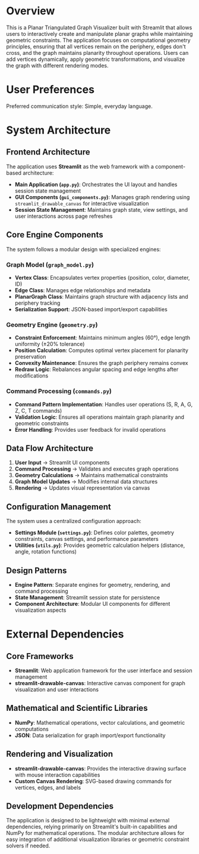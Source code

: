 # Overview

This is a Planar Triangulated Graph Visualizer built with Streamlit that allows users to interactively create and manipulate planar graphs while maintaining geometric constraints. The application focuses on computational geometry principles, ensuring that all vertices remain on the periphery, edges don't cross, and the graph maintains planarity throughout operations. Users can add vertices dynamically, apply geometric transformations, and visualize the graph with different rendering modes.

# User Preferences

Preferred communication style: Simple, everyday language.

# System Architecture

## Frontend Architecture
The application uses **Streamlit** as the web framework with a component-based architecture:
- **Main Application (`app.py`)**: Orchestrates the UI layout and handles session state management
- **GUI Components (`gui_components.py`)**: Manages graph rendering using `streamlit_drawable_canvas` for interactive visualization
- **Session State Management**: Maintains graph state, view settings, and user interactions across page refreshes

## Core Engine Components
The system follows a modular design with specialized engines:

### Graph Model (`graph_model.py`)
- **Vertex Class**: Encapsulates vertex properties (position, color, diameter, ID)
- **Edge Class**: Manages edge relationships and metadata
- **PlanarGraph Class**: Maintains graph structure with adjacency lists and periphery tracking
- **Serialization Support**: JSON-based import/export capabilities

### Geometry Engine (`geometry.py`)
- **Constraint Enforcement**: Maintains minimum angles (60°), edge length uniformity (±20% tolerance)
- **Position Calculation**: Computes optimal vertex placement for planarity preservation
- **Convexity Maintenance**: Ensures the graph periphery remains convex
- **Redraw Logic**: Rebalances angular spacing and edge lengths after modifications

### Command Processing (`commands.py`)
- **Command Pattern Implementation**: Handles user operations (S, R, A, G, Z, C, T commands)
- **Validation Logic**: Ensures all operations maintain graph planarity and geometric constraints
- **Error Handling**: Provides user feedback for invalid operations

## Data Flow Architecture
1. **User Input** → Streamlit UI components
2. **Command Processing** → Validates and executes graph operations
3. **Geometry Calculations** → Maintains mathematical constraints
4. **Graph Model Updates** → Modifies internal data structures
5. **Rendering** → Updates visual representation via canvas

## Configuration Management
The system uses a centralized configuration approach:
- **Settings Module (`settings.py`)**: Defines color palettes, geometry constraints, canvas settings, and performance parameters
- **Utilities (`utils.py`)**: Provides geometric calculation helpers (distance, angle, rotation functions)

## Design Patterns
- **Engine Pattern**: Separate engines for geometry, rendering, and command processing
- **State Management**: Streamlit session state for persistence
- **Component Architecture**: Modular UI components for different visualization aspects

# External Dependencies

## Core Frameworks
- **Streamlit**: Web application framework for the user interface and session management
- **streamlit-drawable-canvas**: Interactive canvas component for graph visualization and user interactions

## Mathematical and Scientific Libraries
- **NumPy**: Mathematical operations, vector calculations, and geometric computations
- **JSON**: Data serialization for graph import/export functionality

## Rendering and Visualization
- **streamlit-drawable-canvas**: Provides the interactive drawing surface with mouse interaction capabilities
- **Custom Canvas Rendering**: SVG-based drawing commands for vertices, edges, and labels

## Development Dependencies
The application is designed to be lightweight with minimal external dependencies, relying primarily on Streamlit's built-in capabilities and NumPy for mathematical operations. The modular architecture allows for easy integration of additional visualization libraries or geometric constraint solvers if needed.